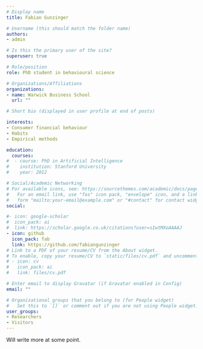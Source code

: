 ```yaml
---
# Display name
title: Fabian Gunzinger

# Username (this should match the folder name)
authors:
- admin

# Is this the primary user of the site?
superuser: true

# Role/position
role: PhD student in behavioural science

# Organizations/Affiliations
organizations:
- name: Warwick Business School
  url: ""

# Short bio (displayed in user profile at end of posts)

interests:
- Consumer financial behaviour
- Habits
- Empirical methods

education:
  courses:
#  - course: PhD in Artificial Intelligence
#    institution: Stanford University
#    year: 2012

# Social/Academic Networking
# For available icons, see: https://sourcethemes.com/academic/docs/page-builder/#icons
#   For an email link, use "fas" icon pack, "envelope" icon, and a link in the
#   form "mailto:your-email@example.com" or "#contact" for contact widget.
social:

#- icon: google-scholar
#  icon_pack: ai
#  link: https://scholar.google.co.uk/citations?user=sIwtMXoAAAAJ
- icon: github
  icon_pack: fab
  link: https://github.com/fabiangunzinger
# Link to a PDF of your resume/CV from the About widget.
# To enable, copy your resume/CV to `static/files/cv.pdf` and uncomment the lines below.
# - icon: cv
#   icon_pack: ai
#   link: files/cv.pdf

# Enter email to display Gravatar (if Gravatar enabled in Config)
email: ""

# Organizational groups that you belong to (for People widget)
#   Set this to `[]` or comment out if you are not using People widget.
user_groups:
- Researchers
- Visitors
---
```


Will write more at some point.
